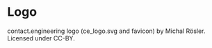 Logo
====

contact.engineering logo (ce_logo.svg and favicon) by Michal Rösler. Licensed under CC-BY.
